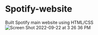 # Spotify-website
Built Spotify main website using HTML/CSS
![Screen Shot 2022-09-22 at 3 26 36 PM](https://user-images.githubusercontent.com/75292532/191862312-ec7a1294-1db4-45b3-b0d9-ccc221e1c2b8.png)

